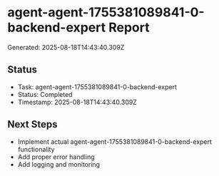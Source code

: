 # agent-agent-1755381089841-0-backend-expert Report

Generated: 2025-08-18T14:43:40.309Z

## Status
- Task: agent-agent-1755381089841-0-backend-expert
- Status: Completed
- Timestamp: 2025-08-18T14:43:40.309Z

## Next Steps
- Implement actual agent-agent-1755381089841-0-backend-expert functionality
- Add proper error handling
- Add logging and monitoring
